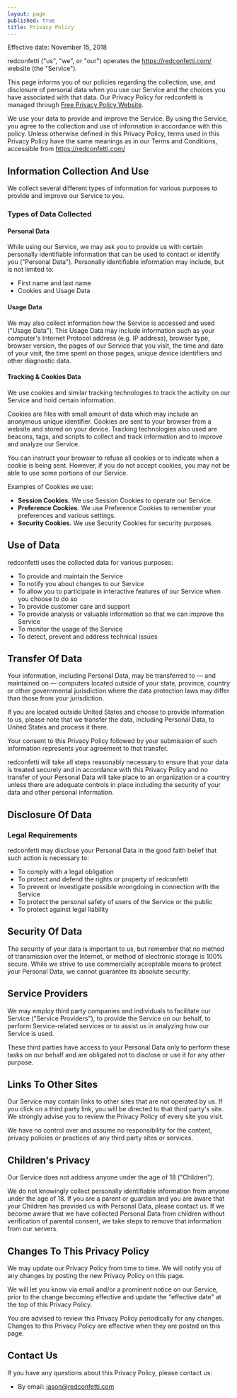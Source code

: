 ```yaml
---
layout: page
published: true
title: Privacy Policy
---
```


Effective date: November 15, 2018

redconfetti ("us", "we", or "our") operates the https://redconfetti.com/ website
(the "Service").

This page informs you of our policies regarding the collection, use, and
disclosure of personal data when you use our Service and the choices you have
associated with that data. Our Privacy Policy for redconfetti is managed through
[Free Privacy Policy Website][].

[Free Privacy Policy Website]: https://www.freeprivacypolicy.com/free-privacy-policy-generator.php

We use your data to provide and improve the Service. By using the Service, you
agree to the collection and use of information in accordance with this policy.
Unless otherwise defined in this Privacy Policy, terms used in this Privacy
Policy have the same meanings as in our Terms and Conditions, accessible from
https://redconfetti.com/

## Information Collection And Use

We collect several different types of information for various purposes to
provide and improve our Service to you.

### Types of Data Collected

#### Personal Data

While using our Service, we may ask you to provide us with certain personally
identifiable information that can be used to contact or identify you ("Personal
Data"). Personally identifiable information may include, but is not limited to:

- First name and last name
- Cookies and Usage Data

#### Usage Data

We may also collect information how the Service is accessed and used ("Usage
Data"). This Usage Data may include information such as your computer's Internet
Protocol address (e.g. IP address), browser type, browser version, the pages of
our Service that you visit, the time and date of your visit, the time spent on
those pages, unique device identifiers and other diagnostic data.

#### Tracking & Cookies Data

We use cookies and similar tracking technologies to track the activity on our
Service and hold certain information.

Cookies are files with small amount of data which may include an anonymous
unique identifier. Cookies are sent to your browser from a website and stored on
your device. Tracking technologies also used are beacons, tags, and scripts to
collect and track information and to improve and analyze our Service.

You can instruct your browser to refuse all cookies or to indicate when a cookie
is being sent. However, if you do not accept cookies, you may not be able to use
some portions of our Service.

Examples of Cookies we use:

- **Session Cookies.** We use Session Cookies to operate our Service.
- **Preference Cookies.** We use Preference Cookies to remember your preferences
  and various settings.
- **Security Cookies.** We use Security Cookies for security purposes.

## Use of Data

redconfetti uses the collected data for various purposes:

- To provide and maintain the Service
- To notify you about changes to our Service
- To allow you to participate in interactive features of our Service when you choose to do so
- To provide customer care and support
- To provide analysis or valuable information so that we can improve the Service
- To monitor the usage of the Service
- To detect, prevent and address technical issues

## Transfer Of Data

Your information, including Personal Data, may be transferred to — and
maintained on — computers located outside of your state, province, country or
other governmental jurisdiction where the data protection laws may differ than
those from your jurisdiction.

If you are located outside United States and choose to provide information to
us, please note that we transfer the data, including Personal Data, to United
States and process it there.

Your consent to this Privacy Policy followed by your submission of such
information represents your agreement to that transfer.

redconfetti will take all steps reasonably necessary to ensure that your data is
treated securely and in accordance with this Privacy Policy and no transfer of
your Personal Data will take place to an organization or a country unless there
are adequate controls in place including the security of your data and other
personal information.

## Disclosure Of Data

### Legal Requirements

redconfetti may disclose your Personal Data in the good faith belief that such
action is necessary to:

- To comply with a legal obligation
- To protect and defend the rights or property of redconfetti
- To prevent or investigate possible wrongdoing in connection with the Service
- To protect the personal safety of users of the Service or the public
- To protect against legal liability

## Security Of Data

The security of your data is important to us, but remember that no method of
transmission over the Internet, or method of electronic storage is 100% secure.
While we strive to use commercially acceptable means to protect your Personal
Data, we cannot guarantee its absolute security.

## Service Providers

We may employ third party companies and individuals to facilitate our Service
("Service Providers"), to provide the Service on our behalf, to perform
Service-related services or to assist us in analyzing how our Service is used.

These third parties have access to your Personal Data only to perform these
tasks on our behalf and are obligated not to disclose or use it for any other
purpose.

## Links To Other Sites

Our Service may contain links to other sites that are not operated by us. If you
click on a third party link, you will be directed to that third party's site. We
strongly advise you to review the Privacy Policy of every site you visit.

We have no control over and assume no responsibility for the content, privacy
policies or practices of any third party sites or services.

## Children's Privacy

Our Service does not address anyone under the age of 18 ("Children").

We do not knowingly collect personally identifiable information from anyone
under the age of 18\. If you are a parent or guardian and you are aware that
your Children has provided us with Personal Data, please contact us. If we
become aware that we have collected Personal Data from children without
verification of parental consent, we take steps to remove that information from
our servers.

## Changes To This Privacy Policy

We may update our Privacy Policy from time to time. We will notify you of any
changes by posting the new Privacy Policy on this page.

We will let you know via email and/or a prominent notice on our Service, prior
to the change becoming effective and update the "effective date" at the top of
this Privacy Policy.

You are advised to review this Privacy Policy periodically for any changes.
Changes to this Privacy Policy are effective when they are posted on this page.

## Contact Us

If you have any questions about this Privacy Policy, please contact us:

- By email: [jason@redconfetti.com](mailto:jason@redconfetti.com)
